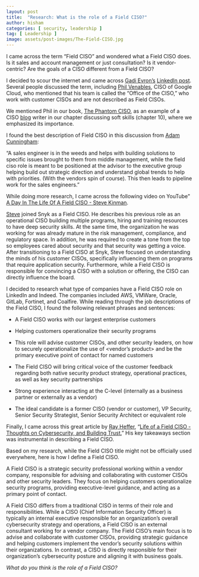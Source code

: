 ```yaml
---
layout: post
title:  "Research: What is the role of a Field CISO?"
author: hisham
categories: [ security, leadership ]
tag: [ Leadership ]
image: assets/post-images/The-Field-CISO.jpg
---
```


I came across the term “Field CISO” and wondered what a Field CISO does. Is it sales and account management or just consultation? Is it vendor-centric? Are the goals of a CISO different from a Field CISO?

I decided to scour the internet and came across [<ins>Gadi Evron’s</ins>](https://www.linkedin.com/in/gadievron/)  [<ins>LinkedIn post</ins>](https://www.linkedin.com/posts/gadievron_what-is-a-field-ciso-why-is-the-word-ciso-activity-6998876734536232960-WwF0). Several people discussed the term, including [<ins>Phil Venables</ins>](https://www.linkedin.com/in/philvenables/), CISO of Google Cloud, who mentioned that his team is called the “Office of the CISO,” who work with customer CISOs and are not described as Field CISOs.

We mentioned Phil in our book, [<ins>The Phantom CISO</ins>](https://amzn.to/3ABlQkY), as an example of a CISO [<ins>blog</ins>](https://www.philvenables.com/) writer in our chapter discussing soft skills (chapter 10), where we emphasized its importance.

I found the best description of Field CISO in this discussion from [<ins>Adam Cunningham</ins>](https://www.linkedin.com/in/adamccunningham/):

“A sales engineer is in the weeds and helps with building solutions to specific issues brought to them from middle management, while the field ciso role is meant to be positioned at the advisor to the executive group helping build out strategic direction and understand global trends to help with priorities. (With the vendors spin of course). This then leads to pipeline work for the sales engineers.”

While doing more research, I came across the following video on YouTube" [<ins>A Day In The Life Of A Field CISO - Steve Kinman</ins>](https://www.youtube.com/watch?v=Zi0VbSf34Wo). 

[<ins>Steve</ins>](https://www.linkedin.com/in/stevekinman/) joined Snyk as a Field CISO. He describes his previous role as an operational CISO building multiple programs, hiring and training resources to have deep security skills. At the same time, the organization he was working for was already mature in the risk management, compliance, and regulatory space. In addition, he was required to create a tone from the top so employees cared about security and that security was getting a voice. After transitioning to a Field CISO at Snyk, Steve focused on understanding the minds of his customer CISOs, specifically influencing them on programs that require application security. Furthermore, while a Field CISO is responsible for convincing a CISO with a solution or offering, the CISO can directly influence the board.

I decided to research what type of companies have a Field CISO role on LinkedIn and Indeed. The companies included AWS, VMWare, Oracle, GitLab, Fortinet, and Coalfire. While reading through the job descriptions of the Field CISO, I found the following relevant phrases and sentences:

- A Field CISO works with our largest enterprise customers
    
- Helping customers operationalize their security programs
    
- This role will advise customer CISOs, and other security leaders, on how to securely operationalize the use of &lt;vendor’s product&gt; and be the primary executive point of contact for named customers
    
- The Field CISO will bring critical voice of the customer feedback regarding both native security product strategy, operational practices, as well as key security partnerships
    
- Strong experience interacting at the C-level (internally as a business partner or externally as a vendor)
    
- The ideal candidate is a former CISO (vendor or customer), VP Security, Senior Security Strategist, Senior Security Architect or equivalent role
    

Finally, I came across this great article by [<ins>Ray Heffer</ins>](https://www.linkedin.com/in/rayheffer/), “[<ins>Life of a Field CISO - Thoughts on Cybersecurity, and Building Trust.</ins>](https://www.linkedin.com/pulse/life-field-ciso-thoughts-cybersecurity-building-ray)” His key takeaways section was instrumental in describing a Field CISO.

Based on my research, while the Field CISO title might not be officially used everywhere, here is how I define a Field CISO.

A Field CISO is a strategic security professional working within a vendor company, responsible for advising and collaborating with customer CISOs and other security leaders. They focus on helping customers operationalize security programs, providing executive-level guidance, and acting as a primary point of contact.

A Field CISO differs from a traditional CISO in terms of their role and responsibilities. While a CISO (Chief Information Security Officer) is typically an internal executive responsible for an organization’s overall cybersecurity strategy and operations, a Field CISO is an external consultant working for a vendor company. The Field CISO’s main focus is to advise and collaborate with customer CISOs, providing strategic guidance and helping customers implement the vendor’s security solutions within their organizations. In contrast, a CISO is directly responsible for their organization’s cybersecurity posture and aligning it with business goals.

*What do you think is the role of a Field CISO?*
